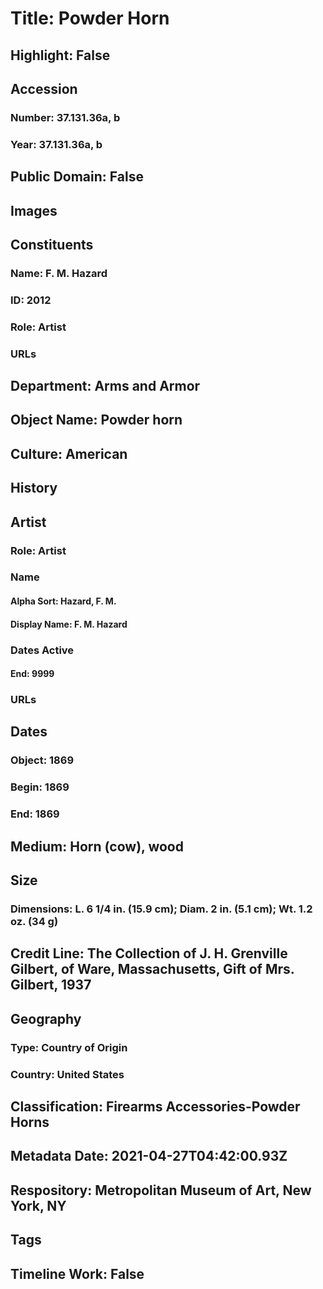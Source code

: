 # Title: Powder Horn
## Highlight: False
## Accession
### Number: 37.131.36a, b
### Year: 37.131.36a, b
## Public Domain: False
## Images
## Constituents
### Name: F. M. Hazard
### ID: 2012
### Role: Artist
### URLs
## Department: Arms and Armor
## Object Name: Powder horn
## Culture: American
## History
## Artist
### Role: Artist
### Name
#### Alpha Sort: Hazard, F. M.
#### Display Name: F. M. Hazard
### Dates Active
#### End: 9999
### URLs
## Dates
### Object: 1869
### Begin: 1869
### End: 1869
## Medium: Horn (cow), wood
## Size
### Dimensions: L. 6 1/4 in. (15.9 cm); Diam. 2 in. (5.1 cm); Wt. 1.2 oz. (34 g)
## Credit Line: The Collection of J. H. Grenville Gilbert, of Ware, Massachusetts, Gift of Mrs. Gilbert, 1937
## Geography
### Type: Country of Origin
### Country: United States
## Classification: Firearms Accessories-Powder Horns
## Metadata Date: 2021-04-27T04:42:00.93Z
## Respository: Metropolitan Museum of Art, New York, NY
## Tags
## Timeline Work: False